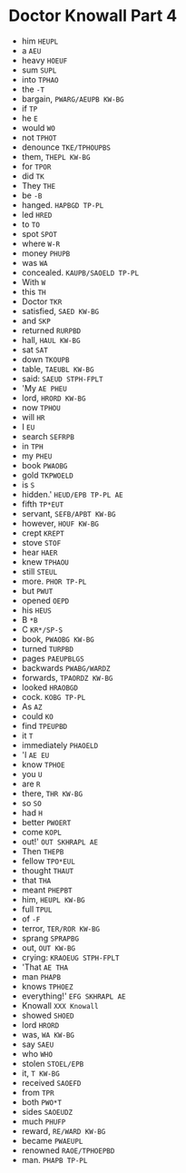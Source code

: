 # Doctor Knowall Part 4

* him `HEUPL`
* a `AEU`
* heavy `HOEUF`
* sum `SUPL`
* into `TPHAO`
* the `-T`
* bargain, `PWARG/AEUPB KW-BG`
* if `TP`
* he `E`
* would `WO`
* not `TPHOT`
* denounce `TKE/TPHOUPBS`
* them, `THEPL KW-BG`
* for `TPOR`
* did `TK`
* They `THE`
* be `-B`
* hanged. `HAPBGD TP-PL`
* led `HRED`
* to `TO`
* spot `SPOT`
* where `W-R`
* money `PHUPB`
* was `WA`
* concealed. `KAUPB/SAOELD TP-PL`
* With `W`
* this `TH`
* Doctor `TKR`
* satisfied, `SAED KW-BG`
* and `SKP`
* returned `RURPBD`
* hall, `HAUL KW-BG`
* sat `SAT`
* down `TKOUPB`
* table, `TAEUBL KW-BG`
* said: `SAEUD STPH-FPLT`
* 'My `AE PHEU`
* lord, `HRORD KW-BG`
* now `TPHOU`
* will `HR`
* I `EU`
* search `SEFRPB`
* in `TPH`
* my `PHEU`
* book `PWAOBG`
* gold `TKPWOELD`
* is `S`
* hidden.' `HEUD/EPB TP-PL AE`
* fifth `TP*EUT`
* servant, `SEFB/APBT KW-BG`
* however, `HOUF KW-BG`
* crept `KREPT`
* stove `STOF`
* hear `HAER`
* knew `TPHAOU`
* still `STEUL`
* more. `PHOR TP-PL`
* but `PWUT`
* opened `OEPD`
* his `HEUS`
* B `*B`
* C `KR*/SP-S`
* book, `PWAOBG KW-BG`
* turned `TURPBD`
* pages `PAEUPBLGS`
* backwards `PWABG/WARDZ`
* forwards, `TPAORDZ KW-BG`
* looked `HRAOBGD`
* cock. `KOBG TP-PL`
* As `AZ`
* could `KO`
* find `TPEUPBD`
* it `T`
* immediately `PHAOELD`
* 'I `AE EU`
* know `TPHOE`
* you `U`
* are `R`
* there, `THR KW-BG`
* so `SO`
* had `H`
* better `PWOERT`
* come `KOPL`
* out!' `OUT SKHRAPL AE`
* Then `THEPB`
* fellow `TPO*EUL`
* thought `THAUT`
* that `THA`
* meant `PHEPBT`
* him, `HEUPL KW-BG`
* full `TPUL`
* of `-F`
* terror, `TER/ROR KW-BG`
* sprang `SPRAPBG`
* out, `OUT KW-BG`
* crying: `KRAOEUG STPH-FPLT`
* 'That `AE THA`
* man `PHAPB`
* knows `TPHOEZ`
* everything!' `EFG SKHRAPL AE`
* Knowall `XXX Knowall`
* showed `SHOED`
* lord `HRORD`
* was, `WA KW-BG`
* say `SAEU`
* who `WHO`
* stolen `STOEL/EPB`
* it, `T KW-BG`
* received `SAOEFD`
* from `TPR`
* both `PWO*T`
* sides `SAOEUDZ`
* much `PHUFP`
* reward, `RE/WARD KW-BG`
* became `PWAEUPL`
* renowned `RAOE/TPHOEPBD`
* man. `PHAPB TP-PL`
